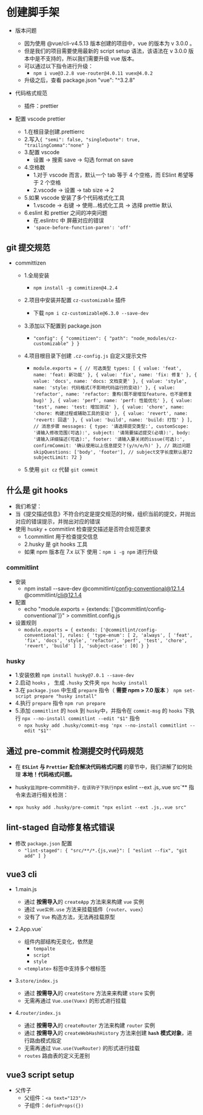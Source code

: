 # 创建脚手架

- 版本问题

  - 因为使用 @vue/cli-v4.5.13 版本创建的项目中，vue 的版本为 v 3.0.0 。
  - 但是我们的项目需要使用最新的 script setup 语法，该语法在 v 3.0.0 版本中是不支持的，所以我们需要升级 vue 版本。
  - 可以通过以下指令进行升级：
    - `npm i vue@3.2.8 vue-router@4.0.11 vuex@4.0.2`
  - 升级之后，查看 package.json "vue": "^3.2.8"

- 代码格式规范

  - 插件：prettier

- 配置 vscode prettier
  - 1.在根目录创建.prettierrc
  - 2.写入`{ "semi": false, "singleQuote": true, "trailingComma":"none" }`
  - 3.配置 vscode
    - 设置 -> 搜索 save -> 勾选 format on save
  - 4.空格数
    - 1.对于 vscode 而言，默认一个 tab 等于 4 个空格，而 ESlint 希望等于 2 个空格
    - 2.vscode -> 设置 -> tab size -> 2
  - 5.如果 vscode 安装了多个代码格式化工具
    - 1.vscode -> 右键 -> 使用...格式化工具 -> 选择 prettie 默认
  - 6.eslint 和 prettier 之间的冲突问题
    - 在.eslintrc 中 屏蔽对应的错误
    - `'space-before-function-paren': 'off'`

## git 提交规范

- committizen

  - 1.全局安装

    - `npm install -g commitizen@4.2.4`

  - 2.项目中安装并配置 `cz-customizable` 插件

    - 下载 `npm i cz-customizable@6.3.0 --save-dev`

  - 3.添加以下配置到 package.json

    - `"config": { "commitizen": { "path": "node_modules/cz-customizable" } }`

  - 4.项目根目录下创建 `.cz-config.js` 自定义提示文件

    - `module.exports = { // 可选类型 types: [ { value: 'feat', name: 'feat: 新功能' }, { value: 'fix', name: 'fix: 修复' }, { value: 'docs', name: 'docs: 文档变更' }, { value: 'style', name: 'style: 代码格式(不影响代码运行的变动)' }, { value: 'refactor', name: 'refactor: 重构(既不是增加feature，也不是修复bug)' }, { value: 'perf', name: 'perf: 性能优化' }, { value: 'test', name: 'test: 增加测试' }, { value: 'chore', name: 'chore: 构建过程或辅助工具的变动' }, { value: 'revert', name: 'revert: 回退' }, { value: 'build', name: 'build: 打包' } ], // 消息步骤 messages: { type: '请选择提交类型:', customScope: '请输入修改范围(可选):', subject: '请简要描述提交(必填):', body: '请输入详细描述(可选):', footer: '请输入要关闭的issue(可选):', confirmCommit: '确认使用以上信息提交？(y/n/e/h)' }, // 跳过问题 skipQuestions: ['body', 'footer'], // subject文字长度默认是72 subjectLimit: 72 }`

  - 5.使用 `git cz` 代替 `git commit`

## 什么是 git hooks

- 我们希望：
- 当《提交描述信息》不符合约定是提交规范的时候，组织当前的提交，并抛出对应的错误提示，并抛出对应的错误
- 使用 husky + commitlint 检查提交描述是否符合规范要求
  - 1.commitlint 用于检查提交信息
  - 2.husky 是 git hooks 工具
  - 如果 npm 版本在 7.x 以下 使用：`npm i -g npm` 进行升级

### commitlint

- 安装
  - npm install --save-dev @commitlint/config-conventional@12.1.4 @commitlint/cli@12.1.4
- 配置
  - echo "module.exports = {extends: ['@commitlint/config-conventional']}" > commitlint.config.js
- 设置规则
  - `module.exports = { extends: ['@commitlint/config-conventional'], rules: { 'type-enum': [ 2, 'always', [ 'feat', 'fix', 'docs', 'style', 'refactor', 'perf', 'test', 'chore', 'revert', 'build' ] ], 'subject-case': [0] } } `

### husky

- 1.安装依赖 `npm install husky@7.0.1 --save-dev`
- 2.启动 `hooks` ， 生成 `.husky` 文件夹 `npx husky install`
- 3.在 `package.json` 中生成 `prepare` 指令（ **需要 npm > 7.0 版本** ） `npm set-script prepare "husky install"`
- 4.执行 `prepare` 指令 `npm run prepare`
- 5.添加 `commitlint` 的 `hook` 到 `husky`中，并指令在 `commit-msg` 的 `hooks` 下执行 `npx --no-install commitlint --edit "$1"` 指令
  - `npx husky add .husky/commit-msg 'npx --no-install commitlint --edit "$1"'`

## 通过 pre-commit 检测提交时代码规范

- 在 **`ESLint` 与 `Prettier` 配合解决代码格式问题** 的章节中，我们讲解了如何处理 **本地！代码格式问题。**

- husky`监测`pre-commit`钩子，在该钩子下执行`npx eslint --ext .js,.vue src`\*\* 指令来去进行相关检测：

- `npx husky add .husky/pre-commit "npx eslint --ext .js,.vue src"`

## lint-staged 自动修复格式错误

- 修改 `package.json` 配置
  - `"lint-staged": { "src/**/*.{js,vue}": [ "eslint --fix", "git add" ] }`

## vue3 cli

- 1.main.js

  - 通过 **按需导入**的 `createApp` 方法来来构建 `vue` 实例
  - 通过 `vue实例.use` 方法来挂载插件（`router`、`vuex`）
  - 没有了 `Vue` 构造方法，无法再挂载原型

- 2.App.vue`

  - 组件内部结构无变化，依然是
    - `tempalte`
    - `script`
    - `style`
  - `<template>` 标签中支持多个根标签

- 3.`store/index.js`

  - 通过 **按需导入**的 `createStore` 方法来来构建 `store` 实例
  - 无需再通过 `Vue.use(Vuex)` 的形式进行挂载

- 4.`router/index.js`
  - 通过 **按需导入**的 `createRouter` 方法来构建 `router` 实例
  - 通过 **按需导入**的 `createWebHashHistory` 方法来创建 **`hash` 模式对象**，进行路由模式指定
  - 无需再通过 `Vue.use(VueRouter)` 的形式进行挂载
  - `routes` 路由表的定义无差别

## vue3 script setup

- 父传子
  - 父组件：`<a text="123"/>`
  - 子组件：`definProps({})`
